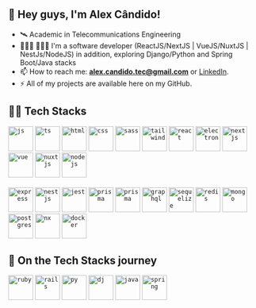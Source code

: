 ## 👋 Hey guys, I'm Alex Cândido! 

- 🛰️ Academic in Telecommunications Engineering
- 🧑🏻‍💻 🧑🏻‍💻 I'm a software developer (ReactJS/NextJS | VueJS/NuxtJS | NestJs/NodeJS) in addition, exploring Django/Python and Spring Boot/Java stacks
- 📫 How to reach me: **alex.candido.tec@gmail.com** or [LinkedIn](https://www.linkedin.com/in/alexcndd/).
- ⚡️ All of my projects are available here on my GitHub.

## 👨‍💻 Tech Stacks

<code><img height="50" title="js" src="https://skillicons.dev/icons?i=js" /></code>
<code><img height="50" title="ts" src="https://skillicons.dev/icons?i=ts" /></code>
<code><img height="50" title="html" src="https://skillicons.dev/icons?i=html" /></code>
<code><img height="50" title="css" src="https://skillicons.dev/icons?i=css" /></code>
<code><img height="50" title="sass" src="https://skillicons.dev/icons?i=sass" /></code>
<code><img height="50" title="tailwind" src="https://skillicons.dev/icons?i=tailwind" /></code>
<code><img height="50" title="react" src="https://skillicons.dev/icons?i=react" /></code>
<code><img height="50" title="electron" src="https://skillicons.dev/icons?i=electron" /></code>
<code><img height="50" title="nextjs" src="https://skillicons.dev/icons?i=nextjs" /></code>
<code><img height="50" title="vue" src="https://skillicons.dev/icons?i=vue" /></code>
<code><img height="50" title="nuxtjs" src="https://skillicons.dev/icons?i=nuxtjs" /></code>
<code><img height="50" title="nodejs" src="https://skillicons.dev/icons?i=nodejs" /></code>
<br><br>
<code><img height="50" title="express" src="https://skillicons.dev/icons?i=express" /></code>
<code><img height="50" title="nestjs" src="https://skillicons.dev/icons?i=nestjs" /></code>
<code><img height="50" title="jest" src="https://skillicons.dev/icons?i=jest" /></code>
<code><img height="50" title="prisma" src="https://skillicons.dev/icons?i=prisma" /></code>
<code><img height="50" title="prisma" src="https://skillicons.dev/icons?i=apollo" /></code>
<code><img height="50" title="graphql" src="https://skillicons.dev/icons?i=graphql" /></code>
<code><img height="50" title="sequelize" src="https://skillicons.dev/icons?i=sequelize" /></code>
<code><img height="50" title="redis" src="https://skillicons.dev/icons?i=redis" /></code>
<code><img height="50" title="mongo" src="https://skillicons.dev/icons?i=mongo" /></code>
<code><img height="50" title="postgres" src="https://skillicons.dev/icons?i=postgres" /></code>
<code><img height="50" title="nx" style="border-raius=10" src="https://yt3.googleusercontent.com/syGL8DgxqNTPxSlJAhGD72bNf7J-_JYRhv4WqI_OpSkr-A-ov1JAKWzdszXqeOEJAdxBTk7Y0Q=s176-c-k-c0x00ffffff-no-rj" /></code>
<code><img height="50" title="docker" src="https://skillicons.dev/icons?i=docker" /></code>

## 🚀 On the Tech Stacks journey

<code><img height="50" title="ruby" src="https://skillicons.dev/icons?i=ruby" /></code>
<code><img height="50" title="rails" src="https://skillicons.dev/icons?i=rails" /></code>
<code><img height="50" title="py" src="https://skillicons.dev/icons?i=py" /></code>
<code><img height="50" title="dj" src="https://skillicons.dev/icons?i=django" /></code>
<code><img height="50" title="java" src="https://skillicons.dev/icons?i=java" /></code>
<code><img height="50" title="spring" src="https://skillicons.dev/icons?i=spring" /></code>









